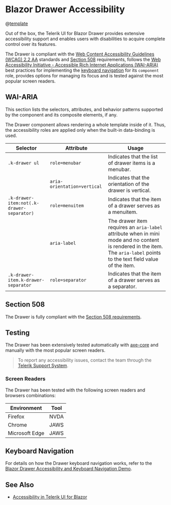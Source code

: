 
# Blazor Drawer Accessibility

@[template](/_contentTemplates/common/parameters-table-styles.md#table-layout)

Out of the box, the Telerik UI for Blazor Drawer provides extensive accessibility support and enables users with disabilities to acquire complete control over its features.

The Drawer is compliant with the [Web Content Accessibility Guidelines (WCAG) 2.2 AA](https://www.w3.org/TR/WCAG22/) standards and [Section 508](https://www.section508.gov/) requirements, follows the [Web Accessibility Initiative - Accessible Rich Internet Applications (WAI-ARIA)](https://www.w3.org/WAI/ARIA/apg/) best practices for implementing the [keyboard navigation](#keyboard-navigation) for its `component` role, provides options for managing its focus and is tested against the most popular screen readers.

## WAI-ARIA

This section lists the selectors, attributes, and behavior patterns supported by the component and its composite elements, if any.

The Drawer component allows rendering a whole template inside of it. Thus, the accessibility roles are applied only when the built-in data-binding is used.

| Selector | Attribute | Usage |
| -------- | --------- | ----- |
| `.k-drawer ul` | `role=menubar` | Indicates that the list of drawer items is a menubar. |
| | `aria-orientation=vertical` | Indicates that the orientation of the drawer is vertical. |
| `.k-drawer-item:not(.k-drawer-separator)` | `role=menuitem` | Indicates that the item of a drawer serves as a menuitem. |
| | `aria-label` | The drawer item requires an `aria-label` attribute when in mini mode and no content is rendered in the item. The `aria-label` points to the text field value of the item. |
| `.k-drawer-item.k-drawer-separator` | `role=separator` | Indicates that the item of a drawer serves as a separator. |

## Section 508

The Drawer is fully compliant with the [Section 508 requirements](http://www.section508.gov/).

## Testing

The Drawer has been extensively tested automatically with [axe-core](https://github.com/dequelabs/axe-core) and manually with the most popular screen readers.

> To report any accessibility issues, contact the team through the [Telerik Support System](https://www.telerik.com/account/support-center).

### Screen Readers

The Drawer has been tested with the following screen readers and browsers combinations:

| Environment | Tool |
| ----------- | ---- |
| Firefox | NVDA |
| Chrome | JAWS |
| Microsoft Edge | JAWS |

## Keyboard Navigation

For details on how the Drawer keyboard navigation works, refer to the [Blazor Drawer Accessibility and Keyboard Navigation Demo](https://demos.telerik.com/blazor-ui/drawer/keyboard-navigation).

## See Also

* [Accessibility in Telerik UI for Blazor](slug:accessibility-overview)